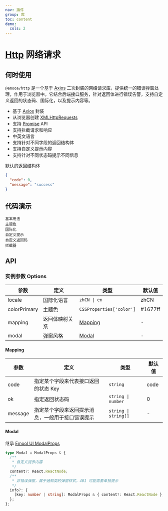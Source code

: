 ```yaml
---
nav: 插件
group: 库
toc: content
demo:
  cols: 2
---
```


# [Http](https://www.npmjs.com/package/@emooa/http) 网络请求

## 何时使用

`@emooa/http` 是一个基于 [Axios](https://axios-http.com/) 二次封装的网络请求库，提供统一的错误弹窗处理，作用于浏览器中。它结合后端接口服务，针对返回体进行错误告警，支持自定义返回的状态码、国际化，以及提示内容等。

- 基于 [Axios](https://axios-http.com/) 封装
- 从浏览器创建 [XMLHttpRequests](https://developer.mozilla.org/en-US/docs/Web/API/XMLHttpRequest)
- 支持 [Promise](https://developer.mozilla.org/en-US/docs/Web/JavaScript/Reference/Global_Objects/Promise) API
- 支持拦截请求和响应
- 中英文语言
- 支持针对不同字段的返回结构体
- 支持自定义提示内容
- 支持针对不同状态码提示不同信息

默认的返回结构体

```json
{
  "code": 0,
  "message": "success"
}
```

## 代码演示

<code src="../../packages/http/examples/basic/index.tsx" description="最基本的用法。">基本用法</code>  
<code src="../../packages/http/examples/color/index.tsx" description="通过 `colorPrimary` 修改配置错误提示的默认主题色。">主题色</code>  
<code src="../../packages/http/examples/locale/index.tsx" description="通过 `locale` 修改默认语言。">国际化</code>  
<code src="../../packages/http/examples/info/index.tsx" description="针对不同状态码自定义提示，通过设置`content`自定义提示内容。">自定义提示</code>  
<code src="../../packages/http/examples/code/index.tsx" description="定制其他的返回状态码的映射关系，如 `code: 'status'` 代表 `status`字段是状态码, `ok: 200` 代表 `200` 为接口成功的状态。">自定义返回码</code>  
<code src="../../packages/http/examples/interceptors/index.tsx" description="支持拦截器配置。">拦截器</code>

## API

### 实例参数 Options

| **参数**     | **定义**       | **类型**                 | **默认值** |
| ------------ | -------------- | ------------------------ | ---------- |
| locale       | 国际化语言     | `zhCN \| en`             | zhCN       |
| colorPrimary | 主题色         | `CSSProperties['color']` | #1677ff    |
| mapping      | 返回体映射关系 | [Mapping](#mapping)      | -          |
| modal        | 弹窗风格       | [Modal](#modal)          | -          |

#### Mapping

| **参数** | **定义**                                         | **类型**             | **默认值** |
| -------- | ------------------------------------------------ | -------------------- | ---------- |
| code     | 指定某个字段来代表接口返回的状态 Key             | `string`             | code       |
| ok       | 指定返回状态码                                   | `string \| number`   | 0          |
| message  | 指定某个字段来返回提示消息，一般用于接口错误提示 | `string \| string[]` | -          |

#### Modal

继承 [Emool UI ModalProps](/ui/modal#modal)

```ts
type Modal = ModalProps & {
  /**
   * 自定义提示内容
   */
  content?: React.ReactNode;
  /**
   * 非错误弹窗，属于通知类的弹窗样式，401 可能需要单独提示
   */
  info?: {
    [key: number | string]: ModalProps & { content?: React.ReactNode };
  };
};
```
